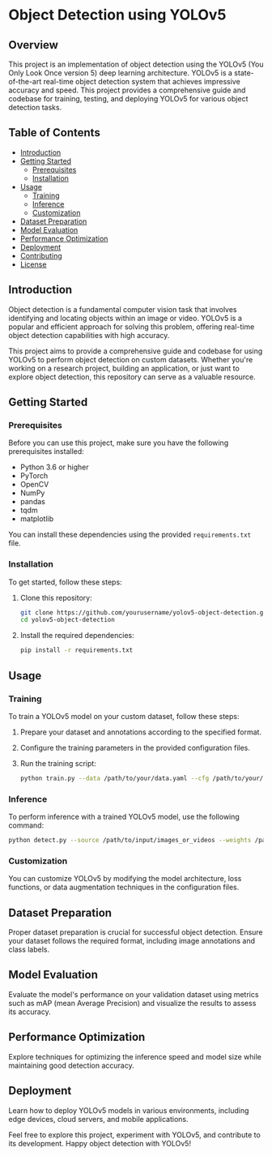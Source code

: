 
# Object Detection using YOLOv5

## Overview

This project is an implementation of object detection using the YOLOv5 (You Only Look Once version 5) deep learning architecture. YOLOv5 is a state-of-the-art real-time object detection system that achieves impressive accuracy and speed. This project provides a comprehensive guide and codebase for training, testing, and deploying YOLOv5 for various object detection tasks.

## Table of Contents

- [Introduction](#introduction)
- [Getting Started](#getting-started)
  - [Prerequisites](#prerequisites)
  - [Installation](#installation)
- [Usage](#usage)
  - [Training](#training)
  - [Inference](#inference)
  - [Customization](#customization)
- [Dataset Preparation](#dataset-preparation)
- [Model Evaluation](#model-evaluation)
- [Performance Optimization](#performance-optimization)
- [Deployment](#deployment)
- [Contributing](#contributing)
- [License](#license)

## Introduction

Object detection is a fundamental computer vision task that involves identifying and locating objects within an image or video. YOLOv5 is a popular and efficient approach for solving this problem, offering real-time object detection capabilities with high accuracy.

This project aims to provide a comprehensive guide and codebase for using YOLOv5 to perform object detection on custom datasets. Whether you're working on a research project, building an application, or just want to explore object detection, this repository can serve as a valuable resource.

## Getting Started

### Prerequisites

Before you can use this project, make sure you have the following prerequisites installed:

- Python 3.6 or higher
- PyTorch
- OpenCV
- NumPy
- pandas
- tqdm
- matplotlib

You can install these dependencies using the provided `requirements.txt` file.

### Installation

To get started, follow these steps:

1. Clone this repository:

   ```bash
   git clone https://github.com/yourusername/yolov5-object-detection.git
   cd yolov5-object-detection
   ```

2. Install the required dependencies:

   ```bash
   pip install -r requirements.txt
   ```

## Usage

### Training

To train a YOLOv5 model on your custom dataset, follow these steps:

1. Prepare your dataset and annotations according to the specified format.
2. Configure the training parameters in the provided configuration files.
3. Run the training script:

   ```bash
   python train.py --data /path/to/your/data.yaml --cfg /path/to/your/model.yaml
   ```

### Inference

To perform inference with a trained YOLOv5 model, use the following command:

```bash
python detect.py --source /path/to/input/images_or_videos --weights /path/to/your/weights.pt
```

### Customization

You can customize YOLOv5 by modifying the model architecture, loss functions, or data augmentation techniques in the configuration files.

## Dataset Preparation

Proper dataset preparation is crucial for successful object detection. Ensure your dataset follows the required format, including image annotations and class labels.

## Model Evaluation

Evaluate the model's performance on your validation dataset using metrics such as mAP (mean Average Precision) and visualize the results to assess its accuracy.

## Performance Optimization

Explore techniques for optimizing the inference speed and model size while maintaining good detection accuracy.

## Deployment

Learn how to deploy YOLOv5 models in various environments, including edge devices, cloud servers, and mobile applications.

Feel free to explore this project, experiment with YOLOv5, and contribute to its development. Happy object detection with YOLOv5!

